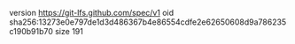 version https://git-lfs.github.com/spec/v1
oid sha256:13273e0e797de1d3d486367b4e86554cdfe2e62650608d9a786235c190b91b70
size 191
